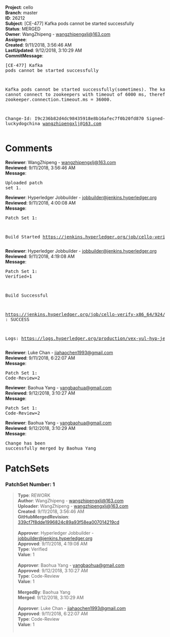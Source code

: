 <strong>Project</strong>: cello<br><strong>Branch</strong>: master<br><strong>ID</strong>: 26212<br><strong>Subject</strong>: [CE-477] Kafka pods cannot be started successfully<br><strong>Status</strong>: MERGED<br><strong>Owner</strong>: WangZhipeng - wangzhipengxlj@163.com<br><strong>Assignee</strong>:<br><strong>Created</strong>: 9/11/2018, 3:56:46 AM<br><strong>LastUpdated</strong>: 9/12/2018, 3:10:29 AM<br><strong>CommitMessage</strong>:<br><pre>[CE-477] Kafka pods cannot be started successfully

Kafka pods cannot be started successfully(sometimes).
The kafka pods cannot connect to zookeepers  with timeout of
 6000 ms, therefore, set zookeeper.connection.timeout.ms = 36000.

Change-Id: I9c236b82d4dc98435918e8b16afec7f0b20fd870
Signed-off-by: luckydogchina <wangzhipengxlj@163.com>
</pre><h1>Comments</h1><strong>Reviewer</strong>: WangZhipeng - wangzhipengxlj@163.com<br><strong>Reviewed</strong>: 9/11/2018, 3:56:46 AM<br><strong>Message</strong>: <pre>Uploaded patch set 1.</pre><strong>Reviewer</strong>: Hyperledger Jobbuilder - jobbuilder@jenkins.hyperledger.org<br><strong>Reviewed</strong>: 9/11/2018, 4:00:08 AM<br><strong>Message</strong>: <pre>Patch Set 1:

Build Started https://jenkins.hyperledger.org/job/cello-verify-x86_64/924/</pre><strong>Reviewer</strong>: Hyperledger Jobbuilder - jobbuilder@jenkins.hyperledger.org<br><strong>Reviewed</strong>: 9/11/2018, 4:19:08 AM<br><strong>Message</strong>: <pre>Patch Set 1: Verified+1

Build Successful 

https://jenkins.hyperledger.org/job/cello-verify-x86_64/924/ : SUCCESS

Logs: https://logs.hyperledger.org/production/vex-yul-hyp-jenkins-3/cello-verify-x86_64/924</pre><strong>Reviewer</strong>: Luke Chan - jiahaochen1993@gmail.com<br><strong>Reviewed</strong>: 9/11/2018, 6:22:07 AM<br><strong>Message</strong>: <pre>Patch Set 1: Code-Review+2</pre><strong>Reviewer</strong>: Baohua Yang - yangbaohua@gmail.com<br><strong>Reviewed</strong>: 9/12/2018, 3:10:27 AM<br><strong>Message</strong>: <pre>Patch Set 1: Code-Review+2</pre><strong>Reviewer</strong>: Baohua Yang - yangbaohua@gmail.com<br><strong>Reviewed</strong>: 9/12/2018, 3:10:29 AM<br><strong>Message</strong>: <pre>Change has been successfully merged by Baohua Yang</pre><h1>PatchSets</h1><h3>PatchSet Number: 1</h3><blockquote><strong>Type</strong>: REWORK<br><strong>Author</strong>: WangZhipeng - wangzhipengxlj@163.com<br><strong>Uploader</strong>: WangZhipeng - wangzhipengxlj@163.com<br><strong>Created</strong>: 9/11/2018, 3:56:46 AM<br><strong>GitHubMergedRevision</strong>: [339cf7f8dde1996824c89a93f58ea007014219cd](https://github.com/hyperledger-gerrit-archive/cello/commit/339cf7f8dde1996824c89a93f58ea007014219cd)<br><br><strong>Approver</strong>: Hyperledger Jobbuilder - jobbuilder@jenkins.hyperledger.org<br><strong>Approved</strong>: 9/11/2018, 4:19:08 AM<br><strong>Type</strong>: Verified<br><strong>Value</strong>: 1<br><br><strong>Approver</strong>: Baohua Yang - yangbaohua@gmail.com<br><strong>Approved</strong>: 9/12/2018, 3:10:27 AM<br><strong>Type</strong>: Code-Review<br><strong>Value</strong>: 1<br><br><strong>MergedBy</strong>: Baohua Yang<br><strong>Merged</strong>: 9/12/2018, 3:10:29 AM<br><br><strong>Approver</strong>: Luke Chan - jiahaochen1993@gmail.com<br><strong>Approved</strong>: 9/11/2018, 6:22:07 AM<br><strong>Type</strong>: Code-Review<br><strong>Value</strong>: 1<br><br></blockquote>